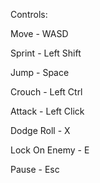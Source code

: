 Controls:

Move - WASD

Sprint - Left Shift

Jump - Space

Crouch - Left Ctrl

Attack - Left Click

Dodge Roll - X

Lock On Enemy - E

Pause - Esc
